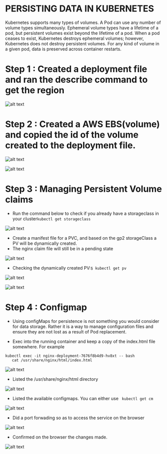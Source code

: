 # PERSISTING DATA IN KUBERNETES
Kubernetes supports many types of volumes. A Pod can use any number of volume types simultaneously. Ephemeral volume types have a lifetime of a pod, but persistent volumes exist beyond the lifetime of a pod. When a pod ceases to exist, Kubernetes destroys ephemeral volumes; however, Kubernetes does not destroy persistent volumes. For any kind of volume in a given pod, data is preserved across container restarts.

# Step 1 : Created a deployment file and ran the describe command to get the region 
![alt text](https://github.com/Ellawangari/DevOps-Advanced-Projects/blob/main/Imgs/prj23/1.PNG)


# Step 2 : Created a AWS EBS(volume) and copied the id of the volume created to the deployment file.

![alt text](https://github.com/Ellawangari/DevOps-Advanced-Projects/blob/main/Imgs/prj23/2.PNG)

![alt text](https://github.com/Ellawangari/DevOps-Advanced-Projects/blob/main/Imgs/prj23/3.PNG)

# Step 3 : Managing Persistent Volume claims

- Run the command below to check if you already have a storageclass in your cluster`kubectl get storageclass`
 
 ![alt text](https://github.com/Ellawangari/DevOps-Advanced-Projects/blob/main/Imgs/prj23/4.PNG)
 
 - Create a manifest file for a PVC, and based on the gp2 storageClass a PV will be dynamically created. 
 - The nginx claim file will still be in a pending state
 
 ![alt text](https://github.com/Ellawangari/DevOps-Advanced-Projects/blob/main/Imgs/prj23/5.PNG)
 
 - Checking the dynamically created PV:`$ kubectl get pv`

 ![alt text](https://github.com/Ellawangari/DevOps-Advanced-Projects/blob/main/Imgs/prj23/5.PNG)
 
  ![alt text](https://github.com/Ellawangari/DevOps-Advanced-Projects/blob/main/Imgs/prj23/6.PNG)
  
  # Step 4 : Configmap
  - Using configMaps for persistence is not something you would consider for data storage. Rather it is a way to manage configuration files and ensure they are not lost as a result of Pod replacement.
 
 - Exec into the running container and keep a copy of the index.html file somewhere. For example
```
kubectl exec -it nginx-deployment-7676f8b4d9-hv8xt -- bash
   cat /usr/share/nginx/html/index.html 
  ```
![alt text](https://github.com/Ellawangari/DevOps-Advanced-Projects/blob/main/Imgs/prj23/7.PNG)

- Listed the /usr/share/nginx/html directory

![alt text](https://github.com/Ellawangari/DevOps-Advanced-Projects/blob/main/Imgs/prj23/8.PNG)

- Listed the available configmaps. You can either use ` kubectl get cm`

![alt text](https://github.com/Ellawangari/DevOps-Advanced-Projects/blob/main/Imgs/prj23/9.PNG)

- Did a port forwading so as to access the service on the browser 

![alt text](https://github.com/Ellawangari/DevOps-Advanced-Projects/blob/main/Imgs/prj23/10.PNG)


- Confirmed on the browser the changes made.

![alt text](https://github.com/Ellawangari/DevOps-Advanced-Projects/blob/main/Imgs/prj23/11.PNG)

  
  
